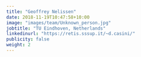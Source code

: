 ```yaml
---
title: "Geoffrey Nelissen"
date: 2018-11-19T10:47:58+10:00
image: "images/team/Unknown_person.jpg"
jobtitle: "TU Eindhoven, Netherlands"
linkedinurl: "https://retis.sssup.it/~d.casini/"
publicity: false
weight: 2
---
```

